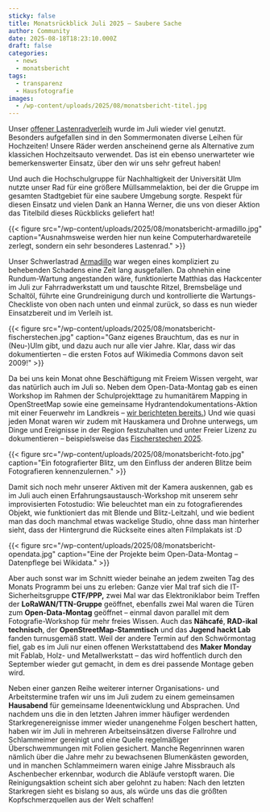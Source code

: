 ```yaml
---
sticky: false
title: Monatsrückblick Juli 2025 – Saubere Sache
author: Community
date: 2025-08-18T18:23:10.000Z
draft: false
categories:
  - news
  - monatsbericht
tags:
  - transparenz
  - Hausfotografie
images:
  - /wp-content/uploads/2025/08/monatsbericht-titel.jpg
---
```


Unser [offener Lastenradverleih](https://cargo.temporaerhaus.de) wurde im Juli wieder viel genutzt. 
Besonders aufgefallen sind in den Sommermonaten diverse Leihen für Hochzeiten! 
Unsere Räder werden anscheinend gerne als Alternative zum klassichen Hochzeitsauto verwendet. 
Das ist ein ebenso unerwarteter wie bemerkenswerter Einsatz, über den wir uns sehr gefreut haben!

Und auch die Hochschulgruppe für Nachhaltigkeit der Universität Ulm nutzte unser Rad für eine größere Müllsammelaktion, bei der die Gruppe im gesamten Stadtgebiet für eine saubere Umgebung sorgte.
Respekt für diesen Einsatz und vielen Dank an Hanna Werner, die uns von dieser Aktion das Titelbild dieses Rückblicks geliefert hat!

{{< figure src="/wp-content/uploads/2025/08/monatsbericht-armadillo.jpg" caption="Ausnahmsweise werden hier nun keine Computerhardwareteile zerlegt, sondern ein sehr besonderes Lastenrad." >}}

Unser Schwerlastrad [Armadillo](https://cargo.temporaerhaus.de/vehicle/velove-armadillo/) war wegen eines kompliziert zu behebenden Schadens eine Zeit lang ausgefallen. 
Da ohnehin eine Rundum-Wartung angestanden wäre, funktionierte Matthias das Hackcenter im Juli zur Fahrradwerkstatt um und tauschte Ritzel, Bremsbeläge und Schaltöl, führte eine Grundreinigung durch und kontrollierte die Wartungs-Checkliste von oben nach unten und einmal zurück, so dass es nun wieder Einsatzbereit und im Verleih ist.

{{< figure src="/wp-content/uploads/2025/08/monatsbericht-fischerstechen.jpg" caption="Ganz eigenes Brauchtum, das es nur in (Neu-)Ulm gibt, und dazu auch nur alle vier Jahre. Klar, dass wir das dokumentierten – die ersten Fotos auf Wikimedia Commons davon seit 2009!" >}}

Da bei uns kein Monat ohne Beschäftigung mit Freiem Wissen vergeht, war das natürlich auch im Juli so. 
Neben dem Open-Data-Montag gab es einen Workshop im Rahmen der Schulprojekttage zu humanitärem Mapping in OpenStreetMap sowie eine gemeinsame Hydrantendokumentations-Aktion mit einer Feuerwehr im Landkreis – [wir berichteten bereits.](/gutes-tun-mit-openstreetmap/)) 
Und wie quasi jeden Monat waren wir zudem mit Hauskamera und Drohne unterwegs, um Dinge und Ereignisse in der Region festzuhalten und unter Freier Lizenz zu dokumentieren – beispielsweise das [Fischerstechen 2025](https://commons.wikimedia.org/wiki/Category:Fischerstechen_(Ulm)_in_2025).

{{< figure src="/wp-content/uploads/2025/08/monatsbericht-foto.jpg" caption="Ein fotografierter Blitz, um den Einfluss der anderen Blitze beim Fotografieren kennenzulernen." >}}

Damit sich noch mehr unserer Aktiven mit der Kamera auskennen, gab es im Juli auch einen Erfahrungsaustausch-Workshop mit unserem sehr improvisierten Fotostudio: Wie beleuchtet man ein zu fotografierendes Objekt, wie funktioniert das mit Blende und Blitz-Leitzahl, und wie bedient man das doch manchmal etwas wackelige Studio, ohne dass man hinterher sieht, dass der Hintergrund die Rückseite eines alten Filmplakats ist :D

{{< figure src="/wp-content/uploads/2025/08/monatsbericht-opendata.jpg" caption="Eine der Projekte beim Open-Data-Montag – Datenpflege bei Wikidata." >}}


Aber auch sonst war im Schnitt wieder beinahe an jedem zweiten Tag des Monats Programm bei uns zu erleben: 
Ganze vier Mal traf sich die IT-Sicherheitsgruppe **CTF/PPP,** zwei Mal war das Elektroniklabor beim Treffen der **LoRaWAN/TTN-Gruppe** geöffnet, ebenfalls zwei Mal waren die Türen zum **Open-Data-Montag** geöffnet – einmal davon parallel mit dem Fotografie-Workshop für mehr freies Wissen. 
Auch das **Nähcafé**, **RAD-ikal technisch**, der **OpenStreetMap-Stammtisch** und das **Jugend hackt Lab** fanden turnusgemäß statt. 
Weil der andere Termin auf den Schwörmontag fiel, gab es im Juli nur einen offenen Werkstattabend des **Maker Monday** mit Fablab, Holz- und Metallwerkstatt – das wird hoffentlich durch den September wieder gut gemacht, in dem es drei passende Montage geben wird.

Neben einer ganzen Reihe weiterer interner Organisations- und Arbeitstermine trafen wir uns im Juli zudem zu einem gemeinsamen **Hausabend** für gemeinsame Ideenentwicklung und Absprachen. 
Und nachdem uns die in den letzten Jahren immer häufiger werdenden Starkregenereignisse immer wieder unangenehme Folgen beschert hatten, haben wir im Juli in mehreren Arbeitseinsätzen diverse Fallrohre und Schlammeimer gereinigt und eine Quelle regelmäßiger Überschwemmungen mit Folien gesichert.
Manche Regenrinnen waren nämlich über die Jahre mehr zu bewachsenen Blumenkästen geworden, und in manchen Schlammeimern waren einige Jahre Missbrauch als Aschenbecher erkennbar, wodurch die Abläufe verstopft waren.
Die Reinigungsaktion scheint sich aber gelohnt zu haben: Nach den letzten Starkregen sieht es bislang so aus, als würde uns das die größten Kopfschmerzquellen aus der Welt schaffen!
